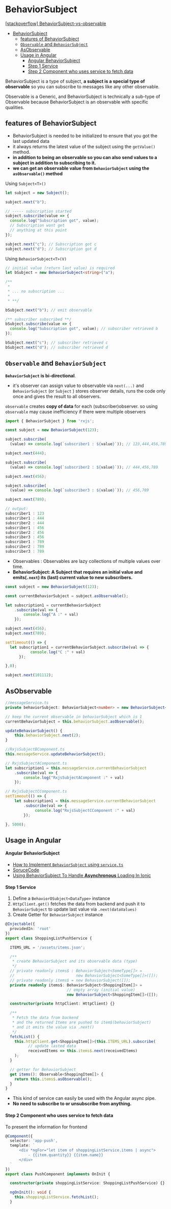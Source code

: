 # BehaviorSubject

[[stackoverflow] BehaviorSubject-vs-observable](https://stackoverflow.com/questions/39494058/behaviorsubject-vs-observable)

- [BehaviorSubject](#behaviorsubject)
  - [features of BehaviorSubject](#features-of-behaviorsubject)
  - [`Observable` and `BehaviorSubject`](#observable-and-behaviorsubject)
  - [AsObservable](#asobservable)
  - [Usage in Angular](#usage-in-angular)
      - [Angular BehaviorSubject](#angular-behaviorsubject)
      - [Step 1 Service](#step-1-service)
      - [Step 2 Component who uses service to fetch data](#step-2-component-who-uses-service-to-fetch-data)


BehaviorSubject is a type of subject, **a subject is a special type of observable** so you can subscribe to messages like any other observable. 

Observable is a Generic, and BehaviorSubject is technically a sub-type of Observable because BehaviorSubject is an observable with specific qualities.

## features of BehaviorSubject

- BehaviorSubject is needed to be initialized to ensure that you got the last updated data
- it always returns the latest value of the subject using the `getValue()` method.
- **in addition to being an observable so you can also send values to a subject in addition to subscribing to it.**
- **we can get an observable value from `BehaviorSubject` using the `asObservable()` method**


Using `Subject<T>()`
```typescript
let subject = new Subject(); 

subject.next("b");

// ----- subscription started
subject.subscribe(value => {
  console.log("Subscription got", value); 
  // Subscription wont get 
  // anything at this point
});

subject.next("c"); // Subscription got c
subject.next("d"); // Subscription got d
```

Using `BehaviorSubject<T>(V)`
```typescript
// initial value (return last value) is required
let bSubject = new BehaviorSubject<string>("a"); 

/** 
 * 
 * ... no subscription ... 
 * 
 * **/

bSubject.next("b"); // emit observable

/** subscriber subscribed **/
bSubject.subscribe(value => {
  console.log("Subscription got", value); // subscriber retrieved b
});

bSubject.next("c"); // subscriber retrieved c 
bSubject.next("d"); // subscriber retrieved d
```


## `Observable` and `BehaviorSubject`

**`BehaviorSubject` is bi-directional**. 
- it's observer can assign value to observable via `next(...)` and `BehaviorSubject` (or `Subject` ) stores observer details, runs the code only once and gives the result to all observers. 

`observable` creates **copy of data** for each (subscriber)observer. so using `observable` may cause inefficiency if there were multiple observers     

```typescript
import { BehaviorSubject } from 'rxjs';

const subject = new BehaviorSubject(123);

subject.subscribe(
  (value) => console.log(`subscriber1 : ${value}`)); // 123,444,456,789

subject.next(444);

subject.subscribe(
  (value) => console.log(`subscriber2 : ${value}`)); // 444,456,789

subject.next(456);

subject.subscribe(
  (value) => console.log(`subscriber3 : ${value}`)); // 456,789

subject.next(789);

// output: 
subscriber1 : 123
subscriber1 : 444
subscriber2 : 444
subscriber1 : 456
subscriber2 : 456
subscriber3 : 456
subscriber1 : 789
subscriber2 : 789
subscriber3 : 789
```
- Observables : Observables are lazy collections of multiple values over time.
- **BehaviorSubject: A Subject that requires an initial value and emits(`.next`) its (last) current value to new subscribers.**

```typescript
const subject = new BehaviorSubject(123);

const currentBehaviorSubject = subject.asObservable();

let subscription1 = currentBehaviorSubject
    .subscribe(val => {
        console.log("A :" + val)
    });

subject.next(456);
subject.next(789);

setTimeout(() => {
  let subscription1 = currentBehaviorSubject.subscribe(val => {
           console.log("C :" + val)
      });

},0);

subject.next(101112);
```

## AsObservable

```typescript
//messageService.ts
private behaviorSubject: BehaviorSubject<number> = new BehaviorSubject<number>(1);

// keep the current observable in behaviorSubject which is 1
currentBehaviorSubject = this.behaviorSubject.asObservable();

updateBehaviorSubject() {
    this.behaviorSubject.next(2);
}

//RxjsSubjectBComponent.ts
this.messageService.updateBehaviorSubject();

// RxjsSubjectAComponent.ts 
let subscription1 = this.messageService.currentBehaviorSubject
    .subscribe(val => {
        console.log("RxjsSubjectAComponent :" + val)
    });

// RxjsSubjectCComponent.ts
setTimeout(() => {
    let subscription1 = this.messageService.currentBehaviorSubject
        .subscribe(val => {
             console.log("RxjsSubjectCComponent :" + val)
        });

}, 5000);
```



## Usage in Angular
#### Angular BehaviorSubject
- [How to Implement `BehaviorSubject` using `service.ts`](https://stackoverflow.com/questions/57355066/how-to-implement-behavior-subject-using-service-in-angular-8)    
- [SoruceCode](https://dev.to/juliandierkes/two-ways-of-using-angular-services-with-the-httpclient-51ef)   
- [Using BehaviorSubject To Handle **Asynchronous** Loading In Ionic](https://eliteionic.com/tutorials/using-behaviorsubject-to-handle-asynchronous-loading-in-ionic/)

#### Step 1 Service

1. Define a `BehaviorOSubject<DataType>` instance
2. `HttpClient.get()` fetches the data from backend and push it to `BehaviorSubject` to update last value via `.next(dataValues)`
3. Create Getter for `BehaviorSubject` instance

```typescript
@Injectable({
  providedIn: 'root'
})
export class ShoppingListPushService {

  ITEMS_URL = '/assets/items.json';

  /**
   * create BehaviorSubject and its observable data (type)
   */
  // private readonly items$ : BehaviorSubject<SomeType[]> = 
  //                           new BehaviorSubject<SomeType[]>([]);
  // private readonly items$ = new BehaviorSubject([]);
  private readonly items$: BehaviorSubject<ShoppingItem[]> = 
                           // empty array (initial value)
                           new BehaviorSubject<ShoppingItem[]>([]);

  constructor(private httpClient: HttpClient) {}

  /**
   * Fetch the data from backend 
   * and the returned Items are pushed to item$(behaviorSubject)
   * and it emits the value via .next()
   */
  fetchList() {
    this.httpClient.get<ShoppingItem[]>(this.ITEMS_URL).subscribe(
          // update lasted data
          receivedItems => this.items$.next(receivedItems)
    );
  }

  // getter for BehaviorSubject
  get items(): Observable<ShoppingItem[]> {
    return this.items$.asObservable();
  }
}
```
- This kind of service can easily be used with the Angular async pipe.
- **No need to subscribe to or unsubscribe from anything.**


#### Step 2 Component who uses service to fetch data

To present the information for frontend 
```typescript
@Component({
  selector: 'app-push',
  template: `
      <div *ngFor="let item of shoppingListService.items | async">
          - {{item.quantity}} {{item.name}}
      </div>
  `
})
export class PushComponent implements OnInit {

  constructor(private shoppingListService: ShoppingListPushService) {}

  ngOnInit(): void {
    this.shoppingListService.fetchList();
  }
```



